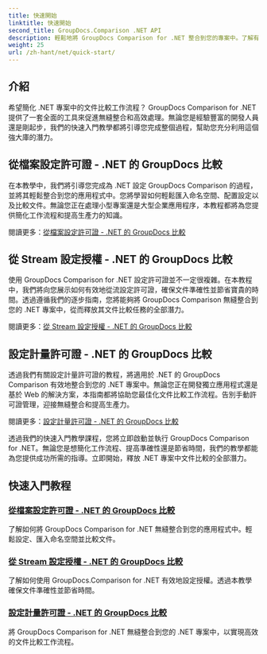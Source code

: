 ```yaml
---
title: 快速開始
linktitle: 快速開始
second_title: GroupDocs.Comparison .NET API
description: 輕鬆地將 GroupDocs Comparison for .NET 整合到您的專案中。了解有效的許可證設定方法，以實現準確的文件比較工作流程。
weight: 25
url: /zh-hant/net/quick-start/
---
```


## 介紹

希望簡化 .NET 專案中的文件比較工作流程？ GroupDocs Comparison for .NET 提供了一套全面的工具來促進無縫整合和高效處理。無論您是經驗豐富的開發人員還是剛起步，我們的快速入門教學都將引導您完成整個過程，幫助您充分利用這個強大庫的潛力。

## 從檔案設定許可證 - .NET 的 GroupDocs 比較

在本教學中，我們將引導您完成為 .NET 設定 GroupDocs Comparison 的過程，並將其輕鬆整合到您的應用程式中。您將學習如何輕鬆匯入命名空間、配置設定以及比較文件。無論您正在處理小型專案還是大型企業應用程序，本教程都將為您提供簡化工作流程和提高生產力的知識。

閱讀更多：[從檔案設定許可證 - .NET 的 GroupDocs 比較](./set-license-from-file/)

## 從 Stream 設定授權 - .NET 的 GroupDocs 比較

使用 GroupDocs Comparison for .NET 設定許可證並不一定很複雜。在本教程中，我們將向您展示如何有效地從流設定許可證，確保文件準確性並節省寶貴的時間。透過遵循我們的逐步指南，您將能夠將 GroupDocs Comparison 無縫整合到您的 .NET 專案中，從而釋放其文件比較任務的全部潛力。

閱讀更多：[從 Stream 設定授權 - .NET 的 GroupDocs 比較](./set-license-from-stream/)

## 設定計量許可證 - .NET 的 GroupDocs 比較

透過我們有關設定計量許可證的教程，將適用於 .NET 的 GroupDocs Comparison 有效地整合到您的 .NET 專案中。無論您正在開發獨立應用程式還是基於 Web 的解決方案，本指南都將協助您最佳化文件比較工作流程。告別手動許可證管理，迎接無縫整合和提高生產力。

閱讀更多：[設定計量許可證 - .NET 的 GroupDocs 比較](./set-metered-license/)

透過我們的快速入門教學課程，您將立即啟動並執行 GroupDocs Comparison for .NET。無論您是想簡化工作流程、提高準確性還是節省時間，我們的教學都能為您提供成功所需的指導。立即開始，釋放 .NET 專案中文件比較的全部潛力。
## 快速入門教程
### [從檔案設定許可證 - .NET 的 GroupDocs 比較](./set-license-from-file/)
了解如何將 GroupDocs Comparison for .NET 無縫整合到您的應用程式中。輕鬆設定、匯入命名空間並比較文件。
### [從 Stream 設定授權 - .NET 的 GroupDocs 比較](./set-license-from-stream/)
了解如何使用 GroupDocs.Comparison for .NET 有效地設定授權。透過本教學確保文件準確性並節省時間。
### [設定計量許可證 - .NET 的 GroupDocs 比較](./set-metered-license/)
將 GroupDocs Comparison for .NET 無縫整合到您的 .NET 專案中，以實現高效的文件比較工作流程。